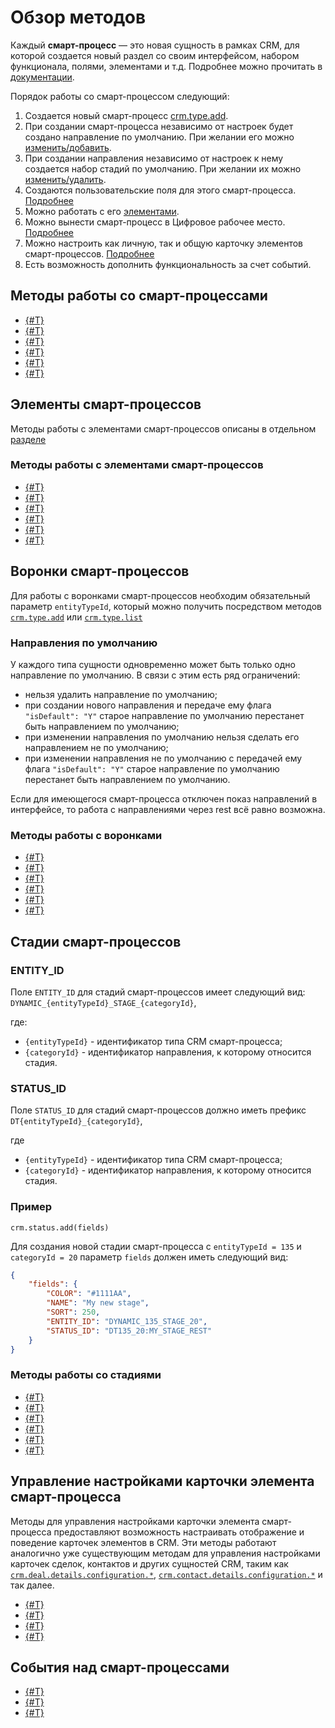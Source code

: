 # Обзор методов

Каждый **смарт-процесс** — это новая сущность в рамках CRM, для которой создается новый раздел со своим интерфейсом, набором функционала, полями, элементами и т.д. Подробнее можно прочитать в [документации](https://dev.1c-bitrix.ru/api_d7/bitrix/crm/dynamic/index.php).

Порядок работы со смарт-процессом следующий:

1. Создается новый смарт-процесс [crm.type.add](crm-type-add.md).
2. При создании смарт-процесса независимо от настроек будет создано направление по умолчанию. При желании его можно [изменить/добавить](#воронки-смарт-процессов).
3. При создании направления независимо от настроек к нему создается набор стадий по умолчанию. При желании их можно [изменить/удалить](#стадии-смарт-процессов).
4. Создаются пользовательские поля для этого смарт-процесса. [Подробнее](../user-defined-fields/index.md)
5. Можно работать с его [элементами](#элементы-смарт-процессов).
6. Можно вынести смарт-процесс в Цифровое рабочее место. [Подробнее](../../automated-solution/index.md)
7. Можно настроить как личную, так и общую карточку элементов смарт-процессов. [Подробнее](#управление-настройками-карточки-элемента-смарт-процесса)
8. Есть возможность дополнить функциональность за счет событий.


## Методы работы со смарт-процессами

- [{#T}](./crm-type-fields.md) 
- [{#T}](./crm-type-add.md)
- [{#T}](./crm-type-update.md)
- [{#T}](./crm-type-get.md)
- [{#T}](./crm-type-list.md)
- [{#T}](./crm-type-delete.md)


## Элементы смарт-процессов

Методы работы с элементами смарт-процессов описаны в отдельном [разделе](../index.md)

### Методы работы с элементами смарт-процессов

- [{#T}](../crm-item-fields.md)
- [{#T}](../crm-item-add.md)
- [{#T}](../crm-item-update.md)
- [{#T}](../crm-item-get.md)
- [{#T}](../crm-item-list.md)
- [{#T}](../crm-item-delete.md)


## Воронки смарт-процессов

Для работы с воронками смарт-процессов необходим обязательный параметр `entityTypeId`, который можно получить посредством методов [`crm.type.add`](crm-type-add.md) или [`crm.type.list`](crm-type-list.md)

### Направления по умолчанию

У каждого типа сущности одновременно может быть только одно направление по умолчанию. В связи с этим есть ряд ограничений:

- нельзя удалить направление по умолчанию;
- при создании нового направления и передаче ему флага `"isDefault": "Y"` старое направление по умолчанию перестанет быть направлением по умолчанию;
- при изменении направления по умолчанию нельзя сделать его направлением не по умолчанию;
- при изменении направления не по умолчанию с передачей ему флага `"isDefault": "Y"` старое направление по умолчанию перестанет быть направлением по умолчанию.

Если для имеющегося смарт-процесса отключен показ направлений в интерфейсе, то работа с направлениями через rest всё равно возможна.

### Методы работы с воронками

- [{#T}](../category/crm-category-fields.md)
- [{#T}](../category/crm-category-add.md)
- [{#T}](../category/crm-category-update.md)
- [{#T}](../category/crm-category-get.md)
- [{#T}](../category/crm-category-list.md)
- [{#T}](../category/crm-category-delete.md)


## Стадии смарт-процессов

### ENTITY_ID

Поле `ENTITY_ID` для стадий смарт-процессов имеет следующий вид: `DYNAMIC_{entityTypeId}_STAGE_{categoryId}`,

где:
- `{entityTypeId}` - идентификатор типа CRM смарт-процесса;
- `{categoryId}` - идентификатор направления, к которому относится стадия.

### STATUS_ID

Поле `STATUS_ID` для стадий смарт-процессов должно иметь префикс `DT{entityTypeId}_{categoryId}`,

где
- `{entityTypeId}` - идентификатор типа CRM смарт-процесса;
- `{categoryId}` - идентификатор направления, к которому относится стадия.

### Пример

`crm.status.add(fields)`

Для создания новой стадии смарт-процесса с `entityTypeId = 135` и `categoryId = 20` параметр `fields` должен иметь следующий вид:

```json
{
    "fields": {
        "COLOR": "#1111AA",
        "NAME": "My new stage",
        "SORT": 250,
        "ENTITY_ID": "DYNAMIC_135_STAGE_20",
        "STATUS_ID": "DT135_20:MY_STAGE_REST"
    }
}
```

### Методы работы со стадиями

- [{#T}](./../../status/crm-status-fields.md)
- [{#T}](./../../status/crm-status-add.md)
- [{#T}](./../../status/crm-status-update.md)
- [{#T}](./../../status/crm-status-get.md)
- [{#T}](./../../status/crm-status-list.md)
- [{#T}](./../../status/crm-status-delete.md)

## Управление настройками карточки элемента смарт-процесса

Методы для управления настройками карточки элемента смарт-процесса предоставляют возможность настраивать отображение и поведение карточек элементов в CRM. Эти методы работают аналогично уже существующим методам для управления настройками карточек сделок, контактов и других сущностей CRM, таким как [`crm.deal.details.configuration.*`](../../deals/custom-form/index.md), [`crm.contact.details.configuration.*`](../../contacts/custom-form/index.md) и так далее.

- [{#T}](../item-details-configuration/crm-item-details-configuration-get.md)
- [{#T}](../item-details-configuration/crm-item-details-configuration-set.md)
- [{#T}](../item-details-configuration/crm-item-details-configuration-reset.md)
- [{#T}](../item-details-configuration/crm-item-details-configuration-forceCommonScopeForAll.md)

## События над смарт-процессами

- [{#T}](../events/type/on-crm-type-add.md)
- [{#T}](../events/type/on-crm-type-update.md)
- [{#T}](../events/type/on-crm-type-delete.md)